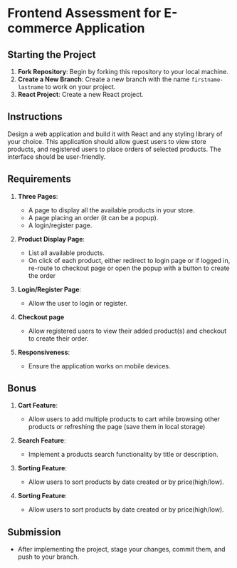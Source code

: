 # Frontend Assessment for E-commerce Application

## Starting the Project

1. **Fork Repository**: Begin by forking this repository to your local machine.
2. **Create a New Branch**: Create a new branch with the name `firstname-lastname` to work on your project.
3. **React Project**: Create a new React project.

## Instructions

Design a web application and build it with React and any 
styling library of your choice. This application should allow guest 
users to view store products, and registered users to place orders of 
selected products. The interface should be user-friendly.


## Requirements

1. **Three Pages**:
    - A page to display all the available products in your store.
    - A page placing an order (it can be a popup).
    - A login/register page.

2. **Product Display Page**:
    - List all available products.
    - On click of each product, either redirect to login page or if logged in, re-route to checkout page or open the popup with a button to create the order

3. **Login/Register Page**:
    - Allow the user to login or register.

4. **Checkout page**
    - Allow registered users to view their added product(s) and checkout to create their order.
    
5. **Responsiveness**:
    - Ensure the application works on mobile devices.


## Bonus

1. **Cart Feature**:
    - Allow users to add multiple products to cart while browsing other products or refreshing the page (save them in local storage)
2. **Search Feature**:
    - Implement a products search functionality by title or description.
3. **Sorting Feature**:
    - Allow users to sort products by date created or by price(high/low).

3. **Sorting Feature**:
   - Allow users to sort products by date created or by price(high/low).

## Submission

- After implementing the project, stage your changes, commit them, and push to your branch.
